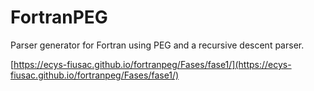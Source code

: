 # FortranPEG
Parser generator for Fortran using PEG and a recursive descent parser.

[https://ecys-fiusac.github.io/fortranpeg/Fases/fase1/](https://ecys-fiusac.github.io/fortranpeg/Fases/fase1/)
